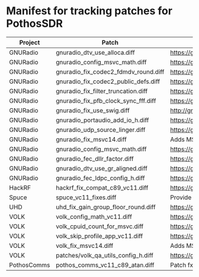 # Manifest for tracking patches for PothosSDR

| Project       | Patch                                | Tracker/Comments                                      |
| ------------- | ------------------------------------ | ----------------------------------------------------- |
| GNURadio      | gnuradio_dtv_use_alloca.diff         | https://github.com/pothosware/gnuradio/issues/20      |
| GNURadio      | gnuradio_config_msvc_math.diff       | https://github.com/pothosware/gnuradio/issues/19      |
| GNURadio      | gnuradio_fix_codec2_fdmdv_round.diff | https://github.com/pothosware/gnuradio/issues/11      |
| GNURadio      | gnuradio_fix_codec2_public_defs.diff | https://github.com/pothosware/gnuradio/issues/10      |
| GNURadio      | gnuradio_fix_filter_truncation.diff  | https://github.com/pothosware/gnuradio/issues/7       |
| GNURadio      | gnuradio_fix_pfb_clock_sync_fff.diff | https://github.com/pothosware/gnuradio/issues/8       |
| GNURadio      | gnuradio_fix_use_swig.diff           | http://gnuradio.org/redmine/issues/799                |
| GNURadio      | gnuradio_portaudio_add_io_h.diff     | https://github.com/pothosware/gnuradio/issues/21      |
| GNURadio      | gnuradio_udp_source_linger.diff      | https://github.com/pothosware/gnuradio/issues/23      |
| GNURadio      | gnuradio_fix_msvc14.diff             | Adds MSVC14 version string to CMake build             |
| GNURadio      | gnuradio_config_msvc_math.diff       | https://github.com/pothosware/gnuradio/issues/24      |
| GNURadio      | gnuradio_fec_dllr_factor.diff        | https://github.com/pothosware/gnuradio/issues/26      |
| GNURadio      | gnuradio_dtv_use_gr_aligned.diff     | https://github.com/pothosware/gnuradio/issues/25      |
| GNURadio      | gnuradio_fec_ldpc_config_h.diff      | https://github.com/pothosware/gnuradio/issues/24      |
| HackRF        | hackrf_fix_compat_c89_vc11.diff      | https://github.com/mossmann/hackrf/issues/203         |
| Spuce         | spuce_vc11_fixes.diff                | Provide acosh() and list initialization workaround    |
| UHD           | uhd_fix_gain_group_floor_round.diff  | https://github.com/EttusResearch/uhd/issues/31        |
| VOLK          | volk_config_math_vc11.diff           | https://github.com/pothosware/gnuradio/issues/15      |
| VOLK          | volk_cpuid_count_for_msvc.diff       | https://github.com/pothosware/gnuradio/issues/17      |
| VOLK          | volk_skip_profile_app_vc11.diff      | https://github.com/pothosware/gnuradio/issues/16      |
| VOLK          | volk_fix_msvc14.diff                 | Adds MSVC14 version string to CMake build             |
| VOLK          | patches/volk_qa_utils_config_h.diff  | https://github.com/pothosware/gnuradio/issues/15      |
| PothosComms   | pothos_comms_vc11_c89_atan.diff      | Patch fxpt_atan2.c for VC11 C89 compiler              |
